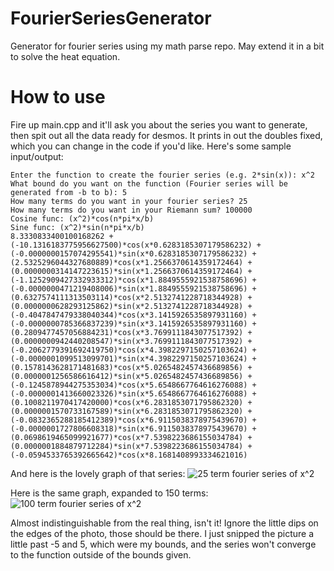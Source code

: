 # FourierSeriesGenerator
Generator for fourier series using my math parse repo. May extend it in a bit to solve the heat equation.

# How to use
Fire up main.cpp and it'll ask you about the series you want to generate, then spit out all the data ready for desmos. It prints in out the doubles fixed, which you can change in the code if you'd like. Here's some sample input/output:
```
Enter the function to create the fourier series (e.g. 2*sin(x)): x^2
What bound do you want on the function (Fourier series will be generated from -b to b): 5
How many terms do you want in your fourier series? 25
How many terms do you want in your Riemann sum? 100000
Cosine func: (x^2)*cos(n*pi*x/b)
Sine func: (x^2)*sin(n*pi*x/b)
8.3330833400100168262 + (-10.1316183775956627500)*cos(x*0.6283185307179586232) + (-0.0000000157074295541)*sin(x*0.6283185307179586232) + (2.5325296044327680889)*cos(x*1.2566370614359172464) + (0.0000000314147223615)*sin(x*1.2566370614359172464) + (-1.1252909427332933312)*cos(x*1.8849555921538758696) + (-0.0000000471219408006)*sin(x*1.8849555921538758696) + (0.6327574111313503114)*cos(x*2.5132741228718344928) + (0.0000000628293125862)*sin(x*2.5132741228718344928) + (-0.4047847479338040344)*cos(x*3.1415926535897931160) + (-0.0000000785366837239)*sin(x*3.1415926535897931160) + (0.2809477457056884231)*cos(x*3.7699111843077517392) + (0.0000000942440208547)*sin(x*3.7699111843077517392) + (-0.2062779391692419750)*cos(x*4.3982297150257103624) + (-0.0000001099513099701)*sin(x*4.3982297150257103624) + (0.1578143628171481683)*cos(x*5.0265482457436689856) + (0.0000001256586616412)*sin(x*5.0265482457436689856) + (-0.1245878944275353034)*cos(x*5.6548667764616276088) + (-0.0000001413660023326)*sin(x*5.6548667764616276088) + (0.1008211970417420000)*cos(x*6.2831853071795862320) + (0.0000001570733167589)*sin(x*6.2831853071795862320) + (-0.0832365288185412389)*cos(x*6.9115038378975439670) + (-0.0000001727806608318)*sin(x*6.9115038378975439670) + (0.0698619465099921677)*cos(x*7.5398223686155034784) + (0.0000001884879712284)*sin(x*7.5398223686155034784) + (-0.0594533765392665642)*cos(x*8.1681408993334621016)
```
And here is the lovely graph of that series:
![25 term fourier series of x^2](https://i.imgur.com/S0L8lZE.png)

Here is the same graph, expanded to 150 terms:
![100 term fourier series of x^2](https://i.imgur.com/yYf5QN3.png)

Almost indistinguishable from the real thing, isn't it! Ignore the little dips on the edges of the photo, those should be there. I just snipped the picture a little past -5 and 5, which were my bounds, and the series won't converge to the function outside of the bounds given.
